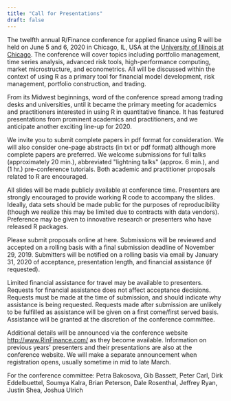 ```yaml
---
title: "Call for Presentations"
draft: false
---
```


The twelfth annual R/Finance conference for applied finance using R will be
held on June 5 and 6, 2020 in Chicago, IL, USA at the [University of Illinois
at Chicago](www.uic.edu). The conference will cover topics including portfolio
management, time series analysis, advanced risk tools, high-performance
computing, market microstructure, and econometrics. All will be discussed
within the context of using R as a primary tool for financial model
development, risk management, portfolio construction, and trading.

From its Midwest beginnings, word of the conference spread among trading desks
and universities, until it became the primary meeting for academics and
practitioners interested in using R in quantitative finance. It has featured
presentations from prominent academics and practitioners, and we anticipate
another exciting line-up for 2020.

We invite you to submit complete papers in pdf format for consideration. We
will also consider one-page abstracts (in txt or pdf format) although more
complete papers are preferred. We welcome submissions for full talks
(approximately 20 min.), abbreviated "lightning talks" (approx. 6 min.),
and (1 hr.) pre-conference tutorials. Both academic and practitioner
proposals related to R are encouraged.

All slides will be made publicly available at conference time. Presenters are
strongly encouraged to provide working R code to accompany the slides.
Ideally, data sets should be made public for the purposes of reproducibility
(though we realize this may be limited due to contracts with data vendors).
Preference may be given to innovative research or presenters who have
released R packages.

Please submit proposals online at here. Submissions will be reviewed and
accepted on a rolling basis with a final submission deadline of November 29,
2019. Submitters will be notified on a rolling basis via email by January 31,
2020 of acceptance, presentation length, and financial assistance (if
requested).

Limited financial assistance for travel may be available to presenters.
Requests for financial assistance does not affect acceptance decisions.
Requests must be made at the time of submission, and should indicate why
assistance is being requested. Requests made after submission are unlikely to
be fulfilled as assistance will be given on a first come/first served basis.
Assistance will be granted at the discretion of the conference committee.

Additional details will be announced via the conference website
http://www.RinFinance.com/ as they become available. Information on previous
years' presenters and their presentations are also at the conference website.
We will make a separate announcement when registration opens, usually sometime
in mid to late March.

For the conference committee:
Petra Bakosova, Gib Bassett, Peter Carl, Dirk Eddelbuettel, Soumya Kalra,
Brian Peterson, Dale Rosenthal, Jeffrey Ryan, Justin Shea, Joshua Ulrich
